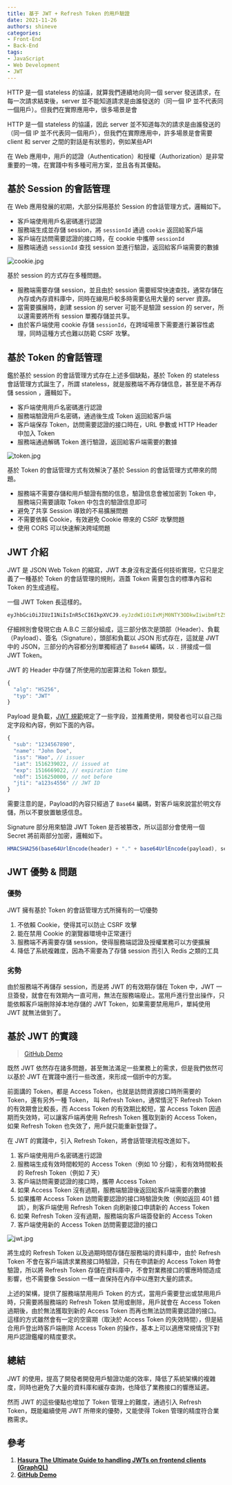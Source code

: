 ```yaml
---
title: 基于 JWT + Refresh Token 的用戶驗證
date: 2021-11-26
authors: shineve
categories:
- Front-End
- Back-End
tags:
- JavaScript
- Web Development
- JWT
---
```


HTTP 是一個 stateless 的協議，就算我們連續地向同一個 server 發送請求，在每一次請求結束後，server 並不能知道請求是由誰發送的（同一個 IP 並不代表同一個用戶）。但我們在實際應用中，很多場景是會

HTTP 是一個 stateless 的協議，因此 server 並不知道每次的請求是由誰發送的（同一個 IP 並不代表同一個用戶），但我們在實際應用中，許多場景是會需要 client 和 server 之間的對話是有狀態的，例如某些API

在 Web 應用中，用戶的認證（Authentication）和授權（Authorization）是非常重要的一塊，在實踐中有多種可用方案，並且各有其優點。

<!--truncate-->

## **基於 Session 的會話管理**

在 Web 應用發展的初期，大部分採用基於 Session 的會話管理方式，邏輯如下。

- 客戶端使用用戶名密碼進行認證
- 服務端生成並存儲 session，將 `sessionId` 通過 `cookie` 返回給客戶端
- 客戶端在訪問需要認證的接口時，在 cookie 中攜帶 `sessionId`
- 服務端通過 `sessionId` 查找 session 並進行驗證，返回給客戶端需要的數據

![cookie.jpg](cookie.jpg)

基於 session 的方式存在多種問題。

- 服務端需要存儲 session，並且由於 session 需要經常快速查找，通常存儲在內存或內存資料庫中，同時在線用戶較多時需要佔用大量的 server 資源。
- 當需要擴展時，創建 session 的 server 可能不是驗證 session 的 server，所以還需要將所有 session 單獨存儲並共享。
- 由於客戶端使用 cookie 存儲 `sessionId`，在跨域場景下需要進行兼容性處理，同時這種方式也難以防範 CSRF 攻擊。

## **基於 Token 的會話管理**

鑑於基於 session 的會話管理方式存在上述多個缺點，基於 Token 的 stateless 會話管理方式誕生了，所謂 stateless，就是服務端不再存儲信息，甚至是不再存儲 session ，邏輯如下。

- 客戶端使用用戶名密碼進行認證
- 服務端驗證用戶名密碼，通過後生成 Token 返回給客戶端
- 客戶端保存 Token，訪問需要認證的接口時在，URL 參數或 HTTP Header 中加入 Token
- 服務端通過解碼 Token 進行驗證，返回給客戶端需要的數據

![token.jpg](token.jpg)

基於 Token 的會話管理方式有效解決了基於 Session 的會話管理方式帶來的問題。

- 服務端不需要存儲和用戶驗證有關的信息，驗證信息會被加密到 Token 中，服務端只需要讀取 Token 中包含的驗證信息即可
- 避免了共享 Session 導致的不易擴展問題
- 不需要依賴 Cookie，有效避免 Cookie 帶來的 CSRF 攻擊問題
- 使用 CORS 可以快速解決跨域問題

## **JWT 介紹**

JWT 是 JSON Web Token 的縮寫，JWT 本身沒有定義任何技術實現，它只是定義了一種基於 Token 的會話管理的規則，涵蓋 Token 需要包含的標準內容和 Token 的生成過程。

一個 JWT Token 長這樣的。

```jsx
eyJhbGciOiJIUzI1NiIsInR5cCI6IkpXVCJ9.eyJzdWIiOiIxMjM0NTY3ODkwIiwibmFtZSI6IkpvaG4gRG9lIiwiaWF0IjoxNTE2MjM5MDIyfQ.SflKxwRJSMeKKF2QT4fwpMeJf36POk6yJV_adQssw5c
```

仔細辨別會發現它由 A.B.C 三部分組成，這三部分依次是頭部（Header）、負載（Payload）、簽名（Signature），頭部和負載以 JSON 形式存在，這就是 JWT 中的 JSON，三部分的內容都分別單獨經過了 `Base64` 編碼，以 `.` 拼接成一個 JWT Token。

JWT 的 Header 中存儲了所使用的加密算法和 Token 類型。

```jsx
{
  "alg": "HS256",
  "typ": "JWT"
}
```

Payload 是負載，[JWT 規範](https://en.wikipedia.org/wiki/JSON_Web_Token#Standard_fields)規定了一些字段，並推薦使用，開發者也可以自己指定字段和內容，例如下面的內容。

```jsx
{
  "sub": "1234567890",
  "name": "John Doe",
  "iss": "Hao", // issuer
  "iat": 1516239022, // issued at
  "exp": 1516669022, // expiration time
  "nbf": 1516250000, // not before
  "jti": "a123s4556" // JWT ID
}
```

需要注意的是，Payload的內容只經過了 `Base64` 編碼，對客戶端來說當於明文存儲，所以不要放置敏感信息。

Signature 部分用來驗證 JWT Token 是否被篡改，所以這部分會使用一個 Secret 將前兩部分加密，邏輯如下。

```jsx
HMACSHA256(base64UrlEncode(header) + "." + base64UrlEncode(payload), secret)
```

## **JWT 優勢 & 問題**

### 優勢

JWT 擁有基於 Token 的會話管理方式所擁有的一切優勢

1. 不依賴 Cookie，使得其可以防止 CSRF 攻擊
2. 能在禁用 Cookie 的瀏覽器環境中正常運行
3. 服務端不再需要存儲 session，使得服務端認證及授權業務可以方便擴展
4. 降低了系統複雜度，因為不需要為了存儲 session 而引入 Redis 之類的工具

### 劣勢

由於服務端不再儲存 session，而是將 JWT 的有效期存儲在 Token 中，JWT 一旦簽發，就會在有效期內一直可用，無法在服務端廢止。當用戶進行登出操作，只能依賴客戶端刪除掉本地存儲的 JWT Token，如果需要禁用用戶，單純使用 JWT 就無法做到了。

## **基於 JWT 的實踐**

> [GitHub Demo](https://github.com/shineve/jwt-tutorial)

既然 JWT 依然存在諸多問題，甚至無法滿足一些業務上的需求，但是我們依然可以基於 JWT 在實踐中進行一些改進，來形成一個折中的方案。

前面講的 Token，都是 Access Token，也就是訪問資源接口時所需要的 Token，還有另外一種 Token， 叫 Refresh Token，通常情況下 Refresh Token 的有效期會比較長，而 Access Token 的有效期比較短，當 Access Token 因過期而失效時，可以讓客戶端再使用 Refresh Token 獲取到新的 Access Token，如果 Refresh Token 也失效了，用戶就只能重新登錄了。

在 JWT 的實踐中，引入 Refresh Token，將會話管理流程改進如下。

1. 客戶端使用用戶名密碼進行認證
2. 服務端生成有效時間較短的 Access Token（例如 10 分鐘），和有效時間較長的 Refresh Token（例如 7 天）
3. 客戶端訪問需要認證的接口時，攜帶 Access Token
4. 如果 Access Token 沒有過期，服務端驗證後返回給客戶端需要的數據
5. 如果攜帶 Access Token 訪問需要認證的接口時驗證失敗（例如返回 401 錯誤），則客戶端使用 Refresh Token 向刷新接口申請新的 Access Token
6. 如果 Refresh Token 沒有過期，服務端向客戶端簽發新的 Access Token
7. 客戶端使用新的 Access Token 訪問需要認證的接口

![jwt.jpg](jwt.jpg)

將生成的 Refresh Token 以及過期時間存儲在服務端的資料庫中，由於 Refresh Token 不會在客戶端請求業務接口時驗證，只有在申請新的 Access Token 時會驗證，所以將 Refresh Token 存儲在資料庫中，不會對業務接口的響應時間造成影響，也不需要像 Session 一樣一直保持在內存中以應對大量的請求。

上述的架構，提供了服務端禁用用戶 Token 的方式，當用戶需要登出或禁用用戶時，只需要將服務端的 Refresh Token 禁用或刪除，用戶就會在 Access Token 過期後，由於無法獲取到新的 Access Token 而再也無法訪問需要認證的接口。這樣的方式雖然會有一定的空窗期（取決於 Access Token 的失效時間），但是結合用戶登出時客戶端刪除 Access Token 的操作，基本上可以適應常規情況下對用戶認證鑑權的精度要求。

## **總結**

JWT 的使用，提高了開發者開發用戶驗證功能的效率，降低了系統架構的複雜度，同時也避免了大量的資料庫和緩存查詢，也降低了業務接口的響應延遲。

然而 JWT 的這些優點也增加了 Token 管理上的難度，通過引入 Refresh Token，既能繼續使用 JWT 所帶來的優勢，又能使得 Token 管理的精度符合業務需求。

## 參考

1. **[Hasura The Ultimate Guide to handling JWTs on frontend clients (GraphQL)](https://hasura.io/blog/best-practices-of-using-jwt-with-graphql/)**
2. **[GitHub Demo](https://github.com/shineve/jwt-tutorial)**

